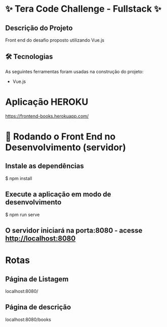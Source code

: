 # ✨ Tera Code Challenge - Fullstack ✨

## Descrição do Projeto

Front end do desafio proposto utilizando Vue.js

## 🛠 Tecnologias

As seguintes ferramentas foram usadas na construção do projeto:

- Vue.js

# Aplicação HEROKU

https://frontend-books.herokuapp.com/

# 🎲 Rodando o Front End no Desenvolvimento (servidor)

## Instale as dependências
$ npm install

## Execute a aplicação em modo de desenvolvimento
$ npm run serve

## O servidor iniciará na porta:8080 - acesse <http://localhost:8080> 

# Rotas

**Página de Listagem**
----

localhost:8080/

**Página de descrição**
----

localhost:8080/books



